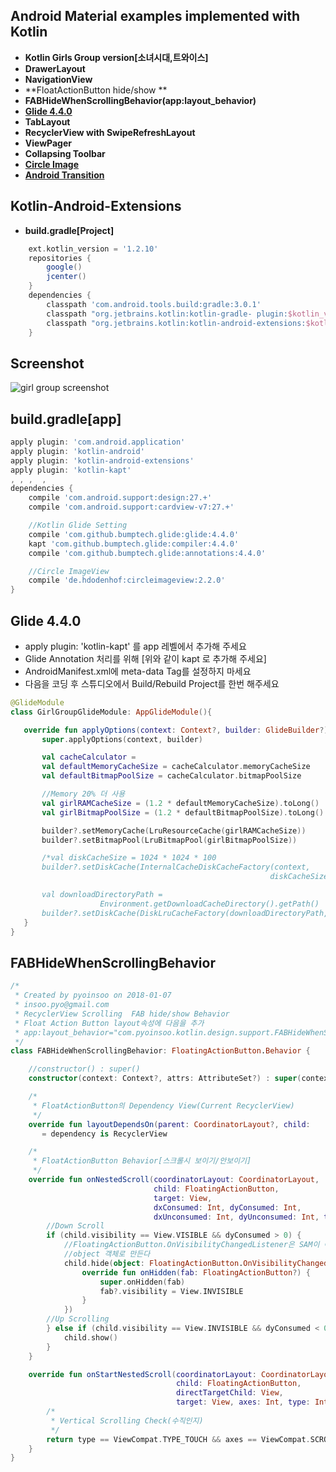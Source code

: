 ## Android Material examples implemented with Kotlin
* **Kotlin Girls Group version[소녀시대,트와이스]**
* **DrawerLayout**
* **NavigationView**
* **FloatActionButton hide/show **
* **FABHideWhenScrollingBehavior(app:layout_behavior)**
* **[Glide 4.4.0](https://github.com/bumptech/glide/releases)**
* **TabLayout**
* **RecyclerView with SwipeRefreshLayout**
* **ViewPager**
* **Collapsing Toolbar**
* **[Circle Image](https://github.com/hdodenhof/CircleImageView)**
* **[Android Transition](https://developer.android.com/training/transitions/index.html)**
## Kotlin-Android-Extensions
* **build.gradle[Project]**
```gradle
    ext.kotlin_version = '1.2.10'
    repositories {
        google()
        jcenter()
    }
    dependencies {
        classpath 'com.android.tools.build:gradle:3.0.1'
        classpath "org.jetbrains.kotlin:kotlin-gradle- plugin:$kotlin_version"
        classpath "org.jetbrains.kotlin:kotlin-android-extensions:$kotlin_version"
    }
```
## Screenshot

![ girl group screenshot](https://user-images.githubusercontent.com/285259/32413187-5a3aca46-c24f-11e7-812c-9e42fd56ede1.gif)

## build.gradle[app]
```gradle
apply plugin: 'com.android.application'
apply plugin: 'kotlin-android'
apply plugin: 'kotlin-android-extensions'
apply plugin: 'kotlin-kapt'
, , ,  ,
dependencies {
    compile 'com.android.support:design:27.+'
    compile 'com.android.support:cardview-v7:27.+'

    //Kotlin Glide Setting
    compile 'com.github.bumptech.glide:glide:4.4.0'
    kapt 'com.github.bumptech.glide:compiler:4.4.0'
    compile 'com.github.bumptech.glide:annotations:4.4.0'

    //Circle ImageView
    compile 'de.hdodenhof:circleimageview:2.2.0'
}
```
## Glide 4.4.0
 * apply plugin: 'kotlin-kapt' 를 app 레벨에서 추가해 주세요
 * Glide Annotation 처리를 위해 [위와 같이 kapt 로 추가해 주세요]
 * AndroidManifest.xml에 meta-data Tag를 설정하지 마세요
 * 다음을 코딩 후 스튜디오에서 Build/Rebuild Project를 한번 해주세요
 ```kotlin
 @GlideModule
class GirlGroupGlideModule: AppGlideModule(){

    override fun applyOptions(context: Context?, builder: GlideBuilder?){
        super.applyOptions(context, builder)

        val cacheCalculator =                                                                                MemorySizeCalculator.Builder(context).build()
        val defaultMemoryCacheSize = cacheCalculator.memoryCacheSize
        val defaultBitmapPoolSize = cacheCalculator.bitmapPoolSize

        //Memory 20% 더 사용
        val girlRAMCacheSize = (1.2 * defaultMemoryCacheSize).toLong()
        val girlBitmapPoolSize = (1.2 * defaultBitmapPoolSize).toLong()

        builder?.setMemoryCache(LruResourceCache(girlRAMCacheSize))
        builder?.setBitmapPool(LruBitmapPool(girlBitmapPoolSize))

        /*val diskCacheSize = 1024 * 1024 * 100
        builder?.setDiskCache(InternalCacheDiskCacheFactory(context,                        
                                                           diskCacheSize))

        val downloadDirectoryPath =               
                     Environment.getDownloadCacheDirectory().getPath()
        builder?.setDiskCache(DiskLruCacheFactory(downloadDirectoryPath,                                                              "girlCache", diskCacheSize))*/
    }
}
 ```
## FABHideWhenScrollingBehavior
``` kotlin
/*
 * Created by pyoinsoo on 2018-01-07
 * insoo.pyo@gmail.com
 * RecyclerView Scrolling  FAB hide/show Behavior
 * Float Action Button layout속성에 다음을 추가
 * app:layout_behavior="com.pyoinsoo.kotlin.design.support.FABHideWhenScrollingBehavior"
 */
class FABHideWhenScrollingBehavior: FloatingActionButton.Behavior {

    //constructor() : super()
    constructor(context: Context?, attrs: AttributeSet?) : super(context,                                                                                         attrs)

    /*
     * FloatActionButton의 Dependency View(Current RecyclerView)
     */
    override fun layoutDependsOn(parent: CoordinatorLayout?, child:                                       FloatingActionButton?, dependency: View?)
       = dependency is RecyclerView

    /*
     * FloatActionButton Behavior[스크롤시 보이기/안보이기]
     */
    override fun onNestedScroll(coordinatorLayout: CoordinatorLayout,
                                child: FloatingActionButton,
                                target: View,
                                dxConsumed: Int, dyConsumed: Int,
                                dxUnconsumed: Int, dyUnconsumed: Int, type: Int) {
        //Down Scroll
        if (child.visibility == View.VISIBLE && dyConsumed > 0) {
            //FloatingActionButton.OnVisibilityChangedListener은 SAM이 아니므로
            //object 객체로 만든다
            child.hide(object: FloatingActionButton.OnVisibilityChangedListener(){
                override fun onHidden(fab: FloatingActionButton?) {
                    super.onHidden(fab)
                    fab?.visibility = View.INVISIBLE
                }
            })
        //Up Scrolling
        } else if (child.visibility == View.INVISIBLE && dyConsumed < 0) {
            child.show()
        }
    }

    override fun onStartNestedScroll(coordinatorLayout: CoordinatorLayout,
                                     child: FloatingActionButton,
                                     directTargetChild: View,
                                     target: View, axes: Int, type: Int): Boolean {
        /*
         * Vertical Scrolling Check(수직인지)
         */
        return type == ViewCompat.TYPE_TOUCH && axes == ViewCompat.SCROLL_AXIS_VERTICAL
    }
}
  
```